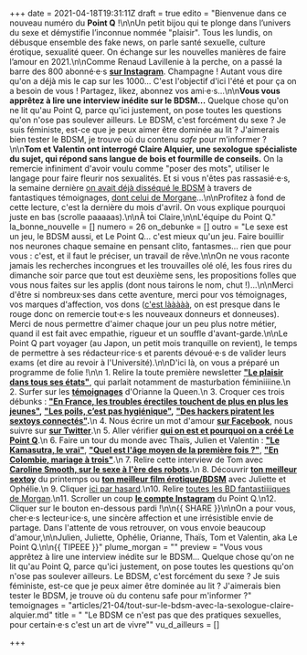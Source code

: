 +++
date = 2021-04-18T19:31:11Z
draft = true
edito = "Bienvenue dans ce nouveau numéro du **Point Q** !\n\nUn petit bijou qui te plonge dans l’univers du sexe et démystifie l’inconnue nommée \"plaisir\". Tous les lundis, on débusque ensemble des fake news, on parle santé sexuelle, culture érotique, sexualité queer. On échange sur les nouvelles manières de faire l’amour en 2021.\n\nComme Renaud Lavillenie à la perche, on a passé la barre des 800 abonné·e·s [**sur Instagram**](https://www.instagram.com/lepoint.q/). Champagne ! Autant vous dire qu'on a déjà mis le cap sur les 1000... C'est l'objectif d'ici l'été et pour ça on a besoin de vous ! Partagez, likez, abonnez vos ami·e·s...\n\n**Vous vous apprêtez à lire une interview inédite sur le BDSM...** Quelque chose qu'on ne lit qu'au Point Q, parce qu'ici justement, on pose toutes les questions qu'on n'ose pas soulever ailleurs. Le BDSM, c'est forcément du sexe ? Je suis féministe, est-ce que je peux aimer être dominée au lit ? J'aimerais bien tester le BDSM, je trouve où du contenu _safe_ pour m'informer ?\n\n**Tom et Valentin ont interrogé Claire Alquier, une sexologue spécialiste du sujet, qui répond sans langue de bois et fourmille de conseils.** On la remercie infiniment d'avoir voulu comme \"poser des mots\", utiliser le langage pour faire fleurir nos sexualités. Et si vous n'êtes pas rassasié·e·s, la semaine dernière [on avait déjà disséqué le BDSM]() à travers de fantastiques témoignages, [dont celui de Morgane](https://lepointq.com/en-plus/morgane-raconte-sa-premiere-soiree-bdsm/)...\n\nProfitez à fond de cette lecture, c'est la dernière du mois d'avril. On vous explique pourquoi juste en bas (scrolle paaaaas).\n\nÀ toi Claire,\n\nL'équipe du Point Q."
la_bonne_nouvelle = []
numero = 26
on_debunke = []
outro = "Le sexe est un jeu, le BDSM aussi, et Le Point Q... c'est mieux qu'un jeu. Faire bouillir nos neurones chaque semaine en pensant clito, fantasmes... rien que pour vous : c'est, et il faut le préciser, un travail de rêve.\n\nOn ne vous raconte jamais les recherches incongrues et les trouvailles olé olé, les fous rires du dimanche soir parce que tout est deuxième sens, les propositions folles que vous nous faites sur les applis (dont nous tairons le nom, chut !)...\n\nMerci d'être si nombreux·ses dans cette aventure, merci pour vos témoignages, vos marques d'affection, vos dons ([c'est lààààà](https://fr.tipeee.com/le-point-q), on est presque dans le rouge donc on remercie tout·e·s les nouveaux donneurs et donneuses). Merci de nous permettre d'aimer chaque jour un peu plus notre métier, quand il est fait avec empathie, rigueur et un souffle d'avant-garde.\n\nLe Point Q part voyager (au Japon, un petit mois tranquille on revient), le temps de permettre à ses rédacteur·rice·s et parents dévoué·e·s de valider leurs exams (et dire au revoir à l'Université).\n\nD'ici là, on vous a préparé un programme de folie !\n\n 1. Relire la toute première newsletter [**\"Le plaisir dans tous ses états\"**](https://lepointq.com/newsletters/le-plaisir-dans-tous-ses-etats/), qui parlait notamment de masturbation féminiiiine.\n 2. Surfer sur les [**témoignages**](https://lepointq.com/articles/20-11/et-toi-le-sexe-oral/) d'Orianne la Queen.\n 3. Croquer ces trois débunks : [**\"En France, les troubles érectiles touchent de plus en plus les jeunes\"**](https://lepointq.com/articles/20-11/en-france-les-troubles-erectiles-touchent-de-plus-en-plus-les-jeunes/)**,** [**\"Les poils, c’est pas hygiénique\"**](https://lepointq.com/articles/21-01/les-poils-c-est-pas-hygienique/)**,** [**\"Des hackers piratent les sextoys connectés\"**](https://lepointq.com/articles/21-02/des-hackers-piratent-les-sextoys-connectes/)**.**\n 4. Nous écrire un mot d'amour [**sur Facebook**](https://www.facebook.com/lepointq.news), nous suivre sur [**sur Twitter**](https://twitter.com/LePointQ).\n 5. Aller vérifier [**qui on est et pourquoi on a créé Le Point Q**](https://lepointq.com/kezako/).\n 6. Faire un tour du monde avec Thaïs, Julien et Valentin : [**\"Le Kamasutra, le vrai\"**](https://lepointq.com/articles/20-10/le-kamasutra-le-vrai/), [**\"Quel est l'âge moyen de la première fois ?\"**](https://lepointq.com/articles/21-02/quel-est-l-age-moyen-de-la-premiere-fois/), [**\"En Colombie, mariage à trois\"**](https://lepointq.com/articles/21-03/en-colombie-mariage-a-trois).\n 7. Relire cette interview de Tom avec [**Caroline Smooth, sur le sexe à l'ère des robots**](https://lepointq.com/newsletters/les-gens-ont-peur-des-robots-mais-ils-baisent-comme-des-robots/)**.**\n 8. Découvrir [**ton meilleur sextoy**](https://lepointq.com/articles/20-11/dis-moi-qui-tu-es-je-te-propose-un-sextoy/) du printemps ou [**ton meilleur film érotique/BDSM**](https://lepointq.com/articles/21-04/dis-moi-tout-bas-tout-c-que-t-aimerais-de-moi/) avec Juliette et Ophélie.\n 9. Cliquer [ici par hasard](https://fr.tipeee.com/le-point-q).\n10. Relire [toutes les BD fantastiiiiques de Morgan](https://lepointq.com/articles/).\n11. Scroller un coup [**le compte Instagram**](https://www.instagram.com/lepoint.q/) du Point Q.\n12. Cliquer sur le bouton en-dessous pardi !\n\n{{ SHARE }}\n\nOn a pour vous, cher·e·s lecteur·ice·s, une sincère affection et une irrésistible envie de partage. Dans l'attente de vous retrouver, on vous envoie beaucoup d'amour,\n\nJulien, Juliette, Ophélie, Orianne, Thaïs, Tom et Valentin, aka Le Point Q.\n\n{{ TIPEEE }}"
plume_morgan = ""
preview = "Vous vous apprêtez à lire une interview inédite sur le BDSM... Quelque chose qu'on ne lit qu'au Point Q, parce qu'ici justement, on pose toutes les questions qu'on n'ose pas soulever ailleurs. Le BDSM, c'est forcément du sexe ? Je suis féministe, est-ce que je peux aimer être dominée au lit ? J'aimerais bien tester le BDSM, je trouve où du contenu safe pour m'informer ?"
temoignages = "articles/21-04/tout-sur-le-bdsm-avec-la-sexologue-claire-alquier.md"
title = " \"Le BDSM ce n'est pas que des pratiques sexuelles, pour certain·e·s c'est un art de vivre\""
vu_d_ailleurs = []

+++
